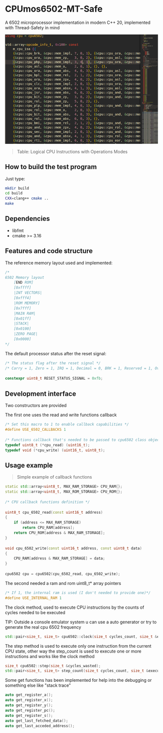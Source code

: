 # CPUmos6502-MT-Safe

A 6502 microprocessor implementation in modern C++ 20, implemented with Thread-Safety in mind

![Image](assets/table.png)
> Table: Logical CPU Instructions with Operations Modes

## How to build the test program

Just type:

~~~bash
mkdir build
cd build
CXX=clang++ cmake ..
make
~~~

## Dependencies

- libfmt
- cmake >= 3.16

## Features and code structure

The reference memory layout used and implemented:

~~~c++
/*
6502 Memory layout
    [END ROM]
    [0xffff]
    |INT VECTORS|
    [0xfff4]
    |ROM MEMORY]
    [0x7fff]
    |MAIN RAM|
    [0x01ff]
    |STACK|
    [0x0100]
    |ZERO PAGE|
    [0x0000]
*/
~~~

The default processor status after the reset signal:

~~~c++
/* The status flag after the reset signal */
/* Carry = 1, Zero = 1, IRQ = 1, Decimal = 0, BRK = 1, Reserved = 1, Overflow = 1, Negative = 1 */

constexpr uint8_t RESET_STATUS_SIGNAL = 0xfb;
~~~

## Development interface

Two constructors are provided

The first one uses the read and write functions callback

~~~c++
/* Set this macro to 1 to enable callback capabilities */
#define USE_6502_CALLBACKS 1

/* Functions callback that's needed to be passed to cpu6502 class object */
typedef uint8_t (*cpu_read) (uint16_t);
typedef void (*cpu_write) (uint16_t, uint8_t);
~~~

## Usage example

> Simple example of callback functions

~~~c++
static std::array<uint8_t, MAX_RAM_STORAGE> CPU_RAM{};
static std::array<uint8_t, MAX_ROM_STORAGE> CPU_ROM{};

/* CPU callback functions definition */

uint8_t cpu_6502_read(const uint16_t address)
{
    if (address <= MAX_RAM_STORAGE)
        return CPU_RAM[address];
    return CPU_ROM[address & MAX_RAM_STORAGE];
}

void cpu_6502_write(const uint16_t address, const uint8_t data)
{
    CPU_RAM[address & MAX_RAM_STORAGE] = data;
}

cpu6502 cpu = cpu6502(cpu_6502_read, cpu_6502_write);
~~~

The second needed a ram and rom uint8_t* array pointers

~~~c++
/* If 1, the internal ram is used (I don't needed to provide one)*/
#define USE_INTERNAL_RAM 1
~~~

The clock method, used to execute CPU instructions by the counts of cycles needed to be executed

TIP: Outside a console emulator system u can use a auto generator or try to generate the real cpu 6502 frequency

~~~c++
std::pair<size_t, size_t> cpu6502::clock(size_t cycles_count, size_t &executed_cycles)
~~~

The step method is used to execute only one instruction from the current CPU state, other way the step_count is used to execute one or more instructions and works like the clock method

~~~c++
size_t cpu6502::step(size_t &cycles_wasted);
std::pair<size_t, size_t> step_count(size_t cycles_count, size_t &executed_cycles);
~~~

Some get functions has been implemented for help into the debugging or something else like "stack trace"

~~~c++
auto get_register_a();
auto get_register_x();
auto get_register_y();
auto get_register_pc();
auto get_register_s();
auto get_last_fetched_data();
auto get_last_acceded_address();
~~~
